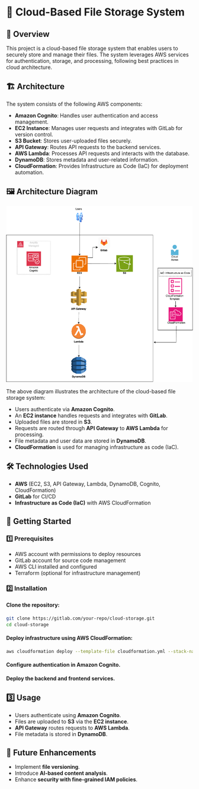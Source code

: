 # 📂 Cloud-Based File Storage System

## 🚀 Overview
This project is a cloud-based file storage system that enables users to securely store and manage their files. The system leverages AWS services for authentication, storage, and processing, following best practices in cloud architecture.

## 🏗 Architecture
The system consists of the following AWS components:

- **Amazon Cognito**: Handles user authentication and access management.
- **EC2 Instance**: Manages user requests and integrates with GitLab for version control.
- **S3 Bucket**: Stores user-uploaded files securely.
- **API Gateway**: Routes API requests to the backend services.
- **AWS Lambda**: Processes API requests and interacts with the database.
- **DynamoDB**: Stores metadata and user-related information.
- **CloudFormation**: Provides Infrastructure as Code (IaC) for deployment automation.

## 🖼️ Architecture Diagram
![Cloud-Based File Storage Architecture](https://github.com/Shakti242/Cloud-Based-File-Storage-/blob/main/Image)

The above diagram illustrates the architecture of the cloud-based file storage system:
- Users authenticate via **Amazon Cognito**.
- An **EC2 instance** handles requests and integrates with **GitLab**.
- Uploaded files are stored in **S3**.
- Requests are routed through **API Gateway** to **AWS Lambda** for processing.
- File metadata and user data are stored in **DynamoDB**.
- **CloudFormation** is used for managing infrastructure as code (IaC).

## 🛠️ Technologies Used
- **AWS** (EC2, S3, API Gateway, Lambda, DynamoDB, Cognito, CloudFormation)
- **GitLab** for CI/CD
- **Infrastructure as Code (IaC)** with AWS CloudFormation

## 🏁 Getting Started

### 1️⃣ Prerequisites
- AWS account with permissions to deploy resources
- GitLab account for source code management
- AWS CLI installed and configured
- Terraform (optional for infrastructure management)

### 2️⃣ Installation
#### Clone the repository:
```sh
git clone https://gitlab.com/your-repo/cloud-storage.git
cd cloud-storage
```

#### Deploy infrastructure using AWS CloudFormation:
```sh
aws cloudformation deploy --template-file cloudformation.yml --stack-name cloud-storage-stack
```

#### Configure authentication in Amazon Cognito.
#### Deploy the backend and frontend services.

## 3️⃣ Usage
- Users authenticate using **Amazon Cognito**.
- Files are uploaded to **S3** via the **EC2 instance**.
- **API Gateway** routes requests to **AWS Lambda**.
- File metadata is stored in **DynamoDB**.

## 📌 Future Enhancements
- Implement **file versioning**.
- Introduce **AI-based content analysis**.
- Enhance **security with fine-grained IAM policies**.
